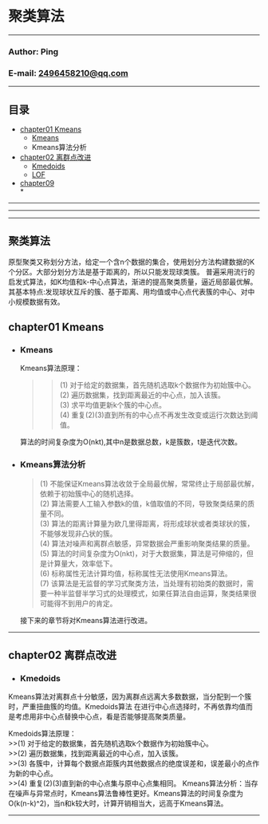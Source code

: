 聚类算法
========

****
### Author: Ping
### E-mail: 2496458210@qq.com
****
## 目录
* [chapter01 Kmeans](https://github.com/Liping0202/Clustering-algorithm/tree/master/Kmeans)
	* [Kmeans](#chapter01_kmeans)
	* Kmeans算法分析
* [chapter02 离群点改进](#chapter02_离群点改进)
	* [Kmedoids](https://github.com/Liping0202/Clustering-algorithm/tree/master/Kmedoids)
	* [LOF]()
* [chapter09]()  
	* 
***
---
___

聚类算法
-------
原型聚类又称划分方法，给定一个含n个数据的集合，使用划分方法构建数据的K个分区。大部分划分方法是基于距离的，所以只能发现球类簇。
普遍采用流行的启发式算法，如K均值和k-中心点算法，渐进的提高聚类质量，逼近局部最优解。其基本特点:发现球状互斥的簇、基于距离、用均值或中心点代表簇的中心、对中小规模数据有效。

chapter01 Kmeans
-------
* ### Kmeans  
	Kmeans算法原理：    
	>>(1) 对于给定的数据集，首先随机选取k个数据作为初始簇中心。  
	>>(2) 遍历数据集，找到距离最近的中心点，加入该簇。  
	>>(3) 求平均值更新k个簇的中心点。  
	>>(4) 重复(2)(3)直到所有的中心点不再发生改变或运行次数达到阈值。
  	
	算法的时间复杂度为O(nkt),其中n是数据总数，k是簇数，t是迭代次数。	
    
* ### Kmeans算法分析 
	>(1) 不能保证Kmeans算法收敛于全局最优解，常常终止于局部最优解，依赖于初始簇中心的随机选择。  
	>(2) 算法需要人工输入参数k的值，k值取值的不同，导致聚类结果的质量不同。  
	>(3) 算法的距离计算量为欧几里得距离，将形成球状或者类球状的簇，不能够发现非凸状的簇。  
	>(4) 算法对噪声和离群点敏感，异常数据会严重影响聚类结果的质量。  
	>(5) 算法的时间复杂度为O(nkt)，对于大数据集，算法是可伸缩的，但是计算量大，效率低下。  
	>(6) 标称属性无法计算均值，标称属性无法使用Kmeans算法。  
	>(7) 该算法是无监督的学习式聚类方法，当处理有初始类的数据时，需要一种半监督半学习式的处理模式，如果任算法自由运算，聚类结果很可能得不到用户的肯定。  

	接下来的章节将对Kmeans算法进行改进。
	
-----
chapter02 离群点改进
-------
* ### Kmedoids 
Kmeans算法对离群点十分敏感，因为离群点远离大多数数据，当分配到一个簇时，严重扭曲簇的均值。Kmedoids算法
在进行中心点选择时，不再依靠均值而是考虑用非中心点替换中心点，看是否能够提高聚类质量。  

Kmedoids算法原理：    
	>>(1) 对于给定的数据集，首先随机选取k个数据作为初始簇中心。  
	>>(2) 遍历数据集，找到距离最近的中心点，加入该簇。  
	>>(3) 各簇中，计算每个数据点距簇内其他数据点的绝度误差和，误差最小的点作为新的中心点。  
	>>(4) 重复(2)(3)直到新的中心点集与原中心点集相同。
Kmeans算法分析：当存在噪声与异常点时，Kmeans算法鲁棒性更好。Kmeans算法的时间复杂度为O(k(n-k)^2)，当n和k较大时，计算开销相当大，远高于Kmeans算法。     
	
-----
